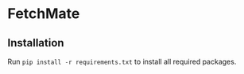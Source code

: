 # FetchMate




## Installation

Run `pip install -r requirements.txt` to install all required packages.
